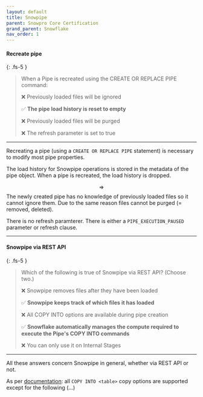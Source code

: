 ```yaml
---
layout: default
title: Snowpipe
parent: Snowpro Core Certification
grand_parent: Snowflake
nav_order: 1
---
```


#### Recreate pipe
{: .fs-5 }

> When a Pipe is recreated using the CREATE OR REPLACE PIPE command:
> 
> ❌ Previously loaded files will be ignored
> 
> ✅ **The pipe load history is reset to empty**
> 
> ❌ Previously loaded files will be purged 
>
> ❌ The refresh parameter is set to true

*** 

Recreating a pipe (using a `CREATE OR REPLACE PIPE` statement) is necessary to modify most pipe properties.

The load history for Snowpipe operations is stored in the metadata of the pipe object. When a pipe is recreated, the load history is dropped.

$$\Rightarrow$$ The newly created pipe has no knowledge of previously loaded files so it cannot ignore them. Due to the same reason files cannot be purged (= removed, deleted).

There is no refresh paramterer. There is either a `PIPE_EXECUTION_PAUSED` parameter or refresh clause.

***

#### Snowpipe via REST API
{: .fs-5 }

> Which of the following is true of Snowpipe via REST API? (Choose two.)
> 
> ❌ Snowpipe removes files after they have been loaded
> 
> ✅ **Snowpipe keeps track of which files it has loaded**
> 
> ❌ All COPY INTO options are available during pipe creation
>
> ✅ **Snowflake automatically manages the compute required to execute the Pipe's COPY INTO commands**
>
> ❌ You can only use it on Internal Stages

***

All these answers concern Snowpipe in general, whether via REST API or not. 

As per [documentation](https://docs.snowflake.com/en/sql-reference/sql/create-pipe#usage-notes): all `COPY INTO <table>` copy options are supported except for the following (...)







